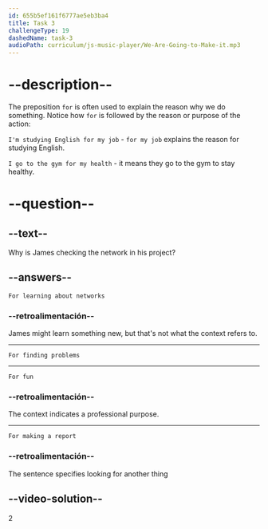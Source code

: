 ```yaml
---
id: 655b5ef161f6777ae5eb3ba4
title: Task 3
challengeType: 19
dashedName: task-3
audioPath: curriculum/js-music-player/We-Are-Going-to-Make-it.mp3
---
```


<!--
AUDIO REFERENCE:
James: Hi Sophie! I'm checking our network for problems.
-->

# --description--

The preposition `for` is often used to explain the reason why we do something. Notice how `for` is followed by the reason or purpose of the action:

`I'm studying English for my job` - `for my job` explains the reason for studying English.

`I go to the gym for my health` - it means they go to the gym to stay healthy.

# --question--

## --text--

Why is James checking the network in his project?

## --answers--

`For learning about networks`

### --retroalimentación--

James might learn something new, but that's not what the context refers to.

---

`For finding problems`

---

`For fun`

### --retroalimentación--

The context indicates a professional purpose.

---

`For making a report`

### --retroalimentación--

The sentence specifies looking for another thing

## --video-solution--

2
